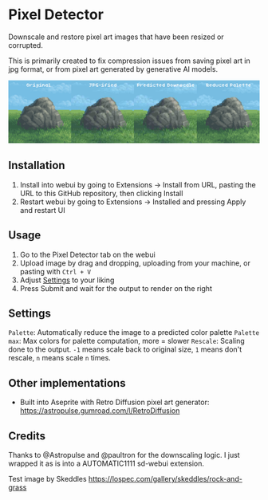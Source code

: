 # Pixel Detector

Downscale and restore pixel art images that have been resized or corrupted.

This is primarily created to fix compression issues from saving pixel art in jpg format, or from pixel art generated by generative AI models.

![A side by side of a pixel art rock passed through different steps of the tool](./assets/side_by_side.png)

## Installation

1. Install into webui by going to Extensions → Install from URL, pasting the URL to this GitHub repository, then clicking Install
2. Restart webui by going to Extensions → Installed and pressing Apply and restart UI

## Usage

1. Go to the Pixel Detector tab on the webui
2. Upload image by drag and dropping, uploading from your machine, or pasting with `Ctrl + V`
3. Adjust [Settings](#settings) to your liking
4. Press Submit and wait for the output to render on the right

## Settings

`Palette`: Automatically reduce the image to a predicted color palette
`Palette max`: Max colors for palette computation, more = slower
`Rescale`: Scaling done to the output. `-1` means scale back to original size, `1` means don't rescale, `n` means scale `n` times.

## Other implementations

- Built into Aseprite with Retro Diffusion pixel art generator: https://astropulse.gumroad.com/l/RetroDiffusion

## Credits

Thanks to @Astropulse and @paultron for the downscaling logic. I just wrapped it as is into a AUTOMATIC1111 sd-webui extension.

Test image by Skeddles https://lospec.com/gallery/skeddles/rock-and-grass

